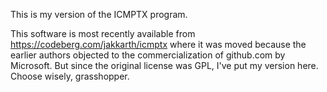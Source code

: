 This is my version of  the ICMPTX program.

This software is most recently available from https://codeberg.com/jakkarth/icmptx where it was moved because the earlier authors objected to the commercialization of github.com by Microsoft.
But since the original license was GPL, I've put my version here.  Choose wisely, grasshopper.
